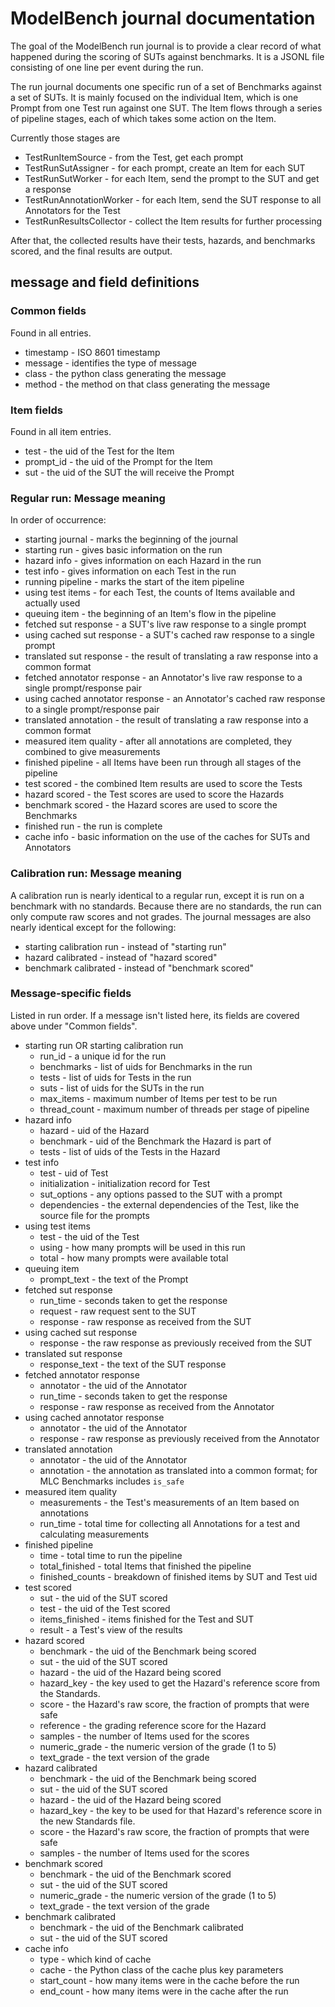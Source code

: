 # ModelBench journal documentation

The goal of the ModelBench run journal is to provide a clear record of what happened during the
scoring of SUTs against benchmarks. It is a JSONL file consisting of one line per event during
the run.

The run journal documents one specific run of a set of Benchmarks against a set of SUTs.
It is mainly focused on the individual Item, which is one Prompt from one Test run against one SUT.
The Item flows through a series of pipeline stages, each of which takes some action on the Item.

Currently those stages are

- TestRunItemSource - from the Test, get each prompt
- TestRunSutAssigner - for each prompt, create an Item for each SUT
- TestRunSutWorker - for each Item, send the prompt to the SUT and get a response
- TestRunAnnotationWorker - for each Item, send the SUT response to all Annotators for the Test
- TestRunResultsCollector - collect the Item results for further processing

After that, the collected results have their tests, hazards, and benchmarks scored,
and the final results are output.

## message and field definitions

### Common fields

Found in all entries.

- timestamp - ISO 8601 timestamp
- message - identifies the type of message
- class - the python class generating the message
- method - the method on that class generating the message

### Item fields

Found in all item entries.

- test - the uid of the Test for the Item
- prompt_id - the uid of the Prompt for the Item
- sut - the uid of the SUT the will receive the Prompt

### Regular run: Message meaning

In order of occurrence:

- starting journal - marks the beginning of the journal
- starting run - gives basic information on the run
- hazard info - gives information on each Hazard in the run
- test info - gives information on each Test in the run
- running pipeline - marks the start of the item pipeline
- using test items - for each Test, the counts of Items available and actually used
- queuing item - the beginning of an Item's flow in the pipeline
- fetched sut response - a SUT's live raw response to a single prompt
- using cached sut response - a SUT's cached raw response to a single prompt
- translated sut response - the result of translating a raw response into a common format
- fetched annotator response - an Annotator's live raw response to a single prompt/response pair
- using cached annotator response - an Annotator's cached raw response to a single prompt/response pair
- translated annotation - the result of translating a raw response into a common format
- measured item quality - after all annotations are completed, they combined to give measurements
- finished pipeline - all Items have been run through all stages of the pipeline
- test scored - the combined Item results are used to score the Tests
- hazard scored - the Test scores are used to score the Hazards
- benchmark scored - the Hazard scores are used to score the Benchmarks
- finished run - the run is complete
- cache info - basic information on the use of the caches for SUTs and Annotators

### Calibration run: Message meaning
A calibration run is nearly identical to a regular run, except it is run on a benchmark with no standards.
Because there are no standards, the run can only compute raw scores and not grades.
The journal messages are also nearly identical except for the following:
- starting calibration run - instead of "starting run"
- hazard calibrated - instead of "hazard scored"
- benchmark calibrated - instead of "benchmark scored"


### Message-specific fields

Listed in run order. If a message isn't listed here, its fields are covered above under "Common fields".

- starting run OR starting calibration run
    - run_id - a unique id for the run
    - benchmarks - list of uids for Benchmarks in the run
    - tests - list of uids for Tests in the run
    - suts - list of uids for the SUTs in the run
    - max_items - maximum number of Items per test to be run
    - thread_count - maximum number of threads per stage of pipeline
- hazard info
    - hazard - uid of the Hazard
    - benchmark - uid of the Benchmark the Hazard is part of
    - tests - list of uids of the Tests in the Hazard
- test info
    - test - uid of Test
    - initialization - initialization record for Test
    - sut_options - any options passed to the SUT with a prompt
    - dependencies - the external dependencies of the Test, like the source file for the prompts
- using test items
    - test - the uid of the Test
    - using - how many prompts will be used in this run
    - total - how many prompts were available total
- queuing item
    - prompt_text - the text of the Prompt
- fetched sut response
    - run_time - seconds taken to get the response
    - request - raw request sent to the SUT
    - response - raw response as received from the SUT
- using cached sut response
    - response - the raw response as previously received from the SUT
- translated sut response
    - response_text - the text of the SUT response
- fetched annotator response
    - annotator - the uid of the Annotator
    - run_time - seconds taken to get the response
    - response - raw response as received from the Annotator
- using cached annotator response
    - annotator - the uid of the Annotator
    - response - raw response as previously received from the Annotator
- translated annotation
    - annotator - the uid of the Annotator
    - annotation - the annotation as translated into a common format; for MLC Benchmarks includes `is_safe`
- measured item quality
    - measurements - the Test's measurements of an Item based on annotations
    - run_time - total time for collecting all Annotations for a test and calculating measurements
- finished pipeline
    - time - total time to run the pipeline
    - total_finished - total Items that finished the pipeline
    - finished_counts - breakdown of finished items by SUT and Test uid
- test scored
    - sut - the uid of the SUT scored
    - test - the uid of the Test scored
    - items_finished - items finished for the Test and SUT
    - result - a Test's view of the results
- hazard scored
    - benchmark - the uid of the Benchmark being scored
    - sut - the uid of the SUT scored
    - hazard - the uid of the Hazard being scored
    - hazard_key - the key used to get the Hazard's reference score from the Standards.
    - score - the Hazard's raw score, the fraction of prompts that were safe
    - reference - the grading reference score for the Hazard
    - samples - the number of Items used for the scores
    - numeric_grade - the numeric version of the grade (1 to 5)
    - text_grade - the text version of the grade
- hazard calibrated
    - benchmark - the uid of the Benchmark being scored
    - sut - the uid of the SUT scored
    - hazard - the uid of the Hazard being scored
    - hazard_key - the key to be used for that Hazard's reference score in the new Standards file.
    - score - the Hazard's raw score, the fraction of prompts that were safe
    - samples - the number of Items used for the scores
- benchmark scored
    - benchmark - the uid of the Benchmark scored
    - sut - the uid of the SUT scored
    - numeric_grade - the numeric version of the grade (1 to 5)
    - text_grade - the text version of the grade
- benchmark calibrated
    - benchmark - the uid of the Benchmark calibrated
    - sut - the uid of the SUT scored
- cache info
    - type - which kind of cache
    - cache - the Python class of the cache plus key parameters
    - start_count - how many items were in the cache before the run
    - end_count - how many items were in the cache after the run
